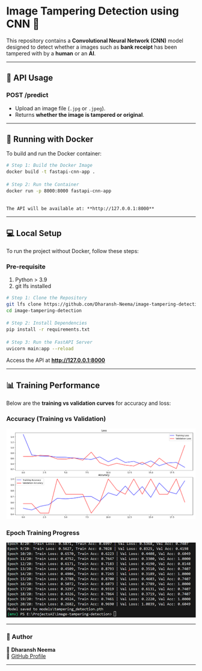 # Image Tampering Detection using CNN 🚀

This repository contains a **Convolutional Neural Network (CNN)** model designed to detect whether a images such as **bank receipt** has been tampered with by a **human** or an **AI**.

---

## **🚀 API Usage**

### **POST /predict**

- Upload an image file (`.jpg` or `.jpeg`).
- Returns **whether the image is tampered or original**.

---

## **🐳 Running with Docker**

To build and run the Docker container:

```bash
# Step 1: Build the Docker Image
docker build -t fastapi-cnn-app .

# Step 2: Run the Container
docker run -p 8000:8000 fastapi-cnn-app
```

```

The API will be available at: **http://127.0.0.1:8000**
```

---

## **💻 Local Setup**

To run the project without Docker, follow these steps:

### Pre-requisite

1. Python > 3.9
2. git lfs installed

```bash
# Step 1: Clone the Repository
git lfs clone https://github.com/Dharansh-Neema/image-tampering-detection.git
cd image-tampering-detection

# Step 2: Install Dependencies
pip install -r requirements.txt

# Step 3: Run the FastAPI Server
uvicorn main:app --reload
```

Access the API at **http://127.0.0.1:8000**

---

## **📊 Training Performance**

Below are the **training vs validation curves** for accuracy and loss:

### **Accuracy (Training vs Validation)**

![Training vs Validation Accuracy](util/Acc_validation.png)

### **Epoch Training Progress**

![Epoch Training](util/Epoch_data.png)

---

### **📝 Author**

👤 **Dharansh Neema**  
🔗 [GitHub Profile](https://github.com/Dharansh-Neema)

---

